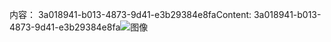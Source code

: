 <span data-ttu-id="f26f2-101">内容： 3a018941-b013-4873-9d41-e3b29384e8fa</span><span class="sxs-lookup"><span data-stu-id="f26f2-101">Content: 3a018941-b013-4873-9d41-e3b29384e8fa</span></span>![图像](143d3cb8-dc6e-49ac-b9ac-c3149ffb9f67.png)
